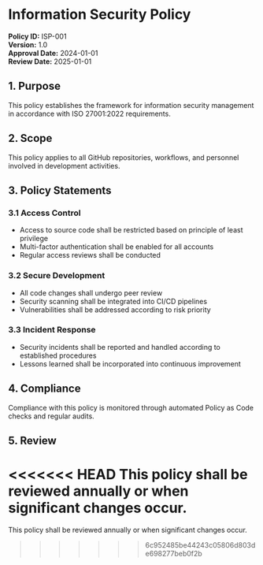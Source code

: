 # Information Security Policy

**Policy ID:** ISP-001  
**Version:** 1.0  
**Approval Date:** 2024-01-01  
**Review Date:** 2025-01-01  

## 1. Purpose
This policy establishes the framework for information security management in accordance with ISO 27001:2022 requirements.

## 2. Scope
This policy applies to all GitHub repositories, workflows, and personnel involved in development activities.

## 3. Policy Statements

### 3.1 Access Control
- Access to source code shall be restricted based on principle of least privilege
- Multi-factor authentication shall be enabled for all accounts
- Regular access reviews shall be conducted

### 3.2 Secure Development
- All code changes shall undergo peer review
- Security scanning shall be integrated into CI/CD pipelines
- Vulnerabilities shall be addressed according to risk priority

### 3.3 Incident Response
- Security incidents shall be reported and handled according to established procedures
- Lessons learned shall be incorporated into continuous improvement

## 4. Compliance
Compliance with this policy is monitored through automated Policy as Code checks and regular audits.

## 5. Review
<<<<<<< HEAD
This policy shall be reviewed annually or when significant changes occur.
=======
This policy shall be reviewed annually or when significant changes occur.
>>>>>>> 6c952485be44243c05806d803de698277beb0f2b
